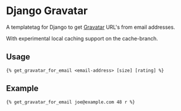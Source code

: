 Django Gravatar
===============

A templatetag for Django to get [Gravatar](http://gravatar.com/) URL's from
email addresses.

With experimental local caching support on the cache-branch.

Usage
-----

    {% get_gravatar_for_email <email-address> [size] [rating] %}

Example
-------

    {% get_gravatar_for_email joe@example.com 48 r %}
